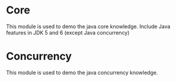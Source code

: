 # Core
This module is used to demo the java core knowledge. Include Java features in JDK 5 and 6 (except Java concurrency)

# Concurrency
This module is used to demo the java concurrency knowledge.